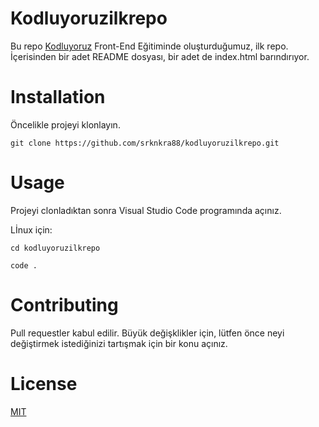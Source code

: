 # Kodluyoruzilkrepo

Bu repo [Kodluyoruz](https://www.kodluyoruz.org/) Front-End Eğitiminde oluşturduğumuz, ilk repo. İçerisinden bir adet README dosyası, bir adet de index.html barındırıyor.


# Installation

Öncelikle projeyi klonlayın.

`git clone https://github.com/srknkra88/kodluyoruzilkrepo.git`

# Usage

Projeyi clonladıktan sonra Visual Studio Code programında açınız.

Lİnux için:

`cd kodluyoruzilkrepo`

`code .`

# Contributing

Pull requestler kabul edilir. Büyük değişklikler için, lütfen önce neyi değiştirmek istediğinizi tartışmak için bir konu açınız.

# License

[MIT](https://github.com/srknkra88/kodluyoruzilkrepo/blob/main/LICENSE)
